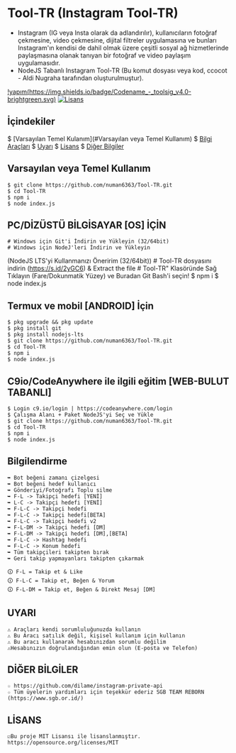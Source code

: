 # Tool-TR (Instagram Tool-TR)
* Instagram (IG veya Insta olarak da adlandırılır), kullanıcıların fotoğraf çekmesine, video çekmesine, dijital filtreler uygulamasına ve bunları Instagram'ın kendisi de dahil olmak üzere çeşitli sosyal ağ hizmetlerinde paylaşmasına olanak tanıyan bir fotoğraf ve video paylaşım uygulamasıdır.
* NodeJS Tabanlı Instagram Tool-TR (Bu komut dosyası veya kod, ccocot - Aldi Nugraha tarafından oluşturulmuştur).

[!yapım(https://img.shields.io/badge/Codename_-_toolsig_v4.0-brightgreen.svg)]()
[![Lisans](http://img.shields.io/:license-MIT-brightgreen.svg?style=flat)](LICENSE)

## İçindekiler
$ [Varsayılan Temel Kulanım](#Varsayılan veya Temel Kullanım)
$ [Bilgi Araçları](#BİLGİ-ARAÇLARI)
$ [Uyarı](#UYARI)
$ [Lisans](#LİSANS)
$ [Diğer Bilgiler](#DİĞER-BİLGİLER)

## Varsayılan veya Temel Kullanım
	$ git clone https://github.com/numan6363/Tool-TR.git
	$ cd Tool-TR
	$ npm i
	$ node index.js
	
## PC/DİZÜSTÜ BİLGİSAYAR [OS] İÇİN
	# Windows için Git'i İndirin ve Yükleyin (32/64bit)
	# Windows için NodeJ'leri İndirin ve Yükleyin
 (NodeJS LTS'yi Kullanmanızı Öneririm (32/64bit))
	# Tool-TR dosyasını indirin (https://s.id/2yGC6) & Extract the file
	# Tool-TR" Klasöründe Sağ Tıklayın (Fare/Dokunmatik Yüzey) ve Buradan Git Bash'i seçin!
	$ npm i
	$ node index.js

## Termux ve mobil [ANDROID] İçin
	$ pkg upgrade && pkg update
	$ pkg install git
	$ pkg install nodejs-lts
	$ git clone https://github.com/numan6363/Tool-TR.git
	$ cd Tool-TR
	$ npm i
	$ node index.js

## C9io/CodeAnywhere ile ilgili eğitim [WEB-BULUT TABANLI]
	$ Login c9.io/login | https://codeanywhere.com/login
	$ Çalışma Alanı + Paket NodeJS'yi Seç ve Yükle
	$ git clone https://github.com/numan6363/Tool-TR.git
	$ cd Tool-TR
	$ npm i
	$ node index.js

## Bilgilendirme
	➥ Bot beğeni zamanı çizelgesi
	➥ Bot beğeni hedef kullanıcı
	➥ Gönderiyi/Fotoğrafı Toplu silme
	➥ F-L -> Takipçi hedefi [YENİ]
	➥ L-C -> Takipçi hedefi [YENİ]
	➥ F-L-C -> Takipçi hedefi
	➥ F-L-C -> Takipçi hedefi[BETA]
	➥ F-L-C -> Takipçi hedefi v2
	➥ F-L-DM -> Takipçi hedefi [DM]
	➥ F-L-DM -> Takipçi hedefi [DM],[BETA]
	➥ F-L-C -> Hashtag hedefi
	➥ F-L-C -> Konum hedefi
	➥ Tüm takipçileri takipten bırak
	➥ Geri takip yapmayanları takipten çıkarmak
	
	🛈 F-L = Takip et & Like
	🛈 F-L-C = Takip et, Beğen & Yorum
	🛈 F-L-DM = Takip et, Beğen & Direkt Mesaj [DM]

## UYARI
	⚠ Araçları kendi sorumluluğunuzda kullanın
	⚠ Bu Aracı satılık değil, kişisel kullanım için kullanın
	⚠ Bu aracı kullanarak hesabınızdan sorumlu değilim
	⚠Hesabınızın doğrulandığından emin olun (E-posta ve Telefon)

## DİĞER BİLGİLER
	☆ https://github.com/dilame/instagram-private-api
	☆ Tüm üyelerin yardımları için teşekkür ederiz SGB TEAM REBORN (https://www.sgb.or.id/)

## LİSANS
	☑Bu proje MIT Lisansı ile lisanslanmıştır. https://opensource.org/licenses/MIT
